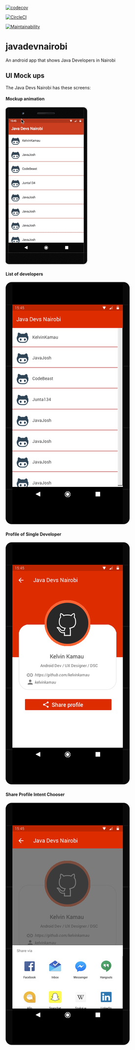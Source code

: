 [![codecov](https://codecov.io/gh/malfahad/javadevnairobi/branch/develop/graph/badge.svg)](https://codecov.io/gh/malfahad/javadevnairobi)

[![CircleCI](https://circleci.com/gh/malfahad/javadevnairobi/tree/develop.svg?style=svg)](https://circleci.com/gh/malfahad/javadevnairobi/tree/develop)

[![Maintainability](https://api.codeclimate.com/v1/badges/27a7d9bf46c46876a246/maintainability)](https://codeclimate.com/github/malfahad/javadevnairobi/maintainability)

# javadevnairobi

An android app that shows Java Developers in Nairobi

## UI Mock ups
 The Java Devs Nairobi has these screens:

#### Mockup animation
 ![image](wireframes/mockup.gif)

#### List of developers
   ![image](wireframes/devsList.png)

#### Profile of Single Developer
   ![image](wireframes/devsDetail.png)

#### Share Profile Intent Chooser
 ![image](wireframes/devsShare.png)


